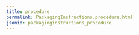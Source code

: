 ```yaml
---
title: procedure
permalink: PackagingInstructions.procedure.html
jsonid: packaginginstructions_procedure
---
```

